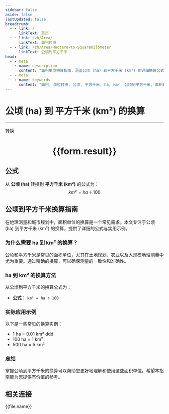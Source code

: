 ```yaml
---
sidebar: false
aside: false
lastUpdated: false
breadcrumb:
  - - link: /
      linkText: 首页
  - - link: /zh/Area/
      linkText: 面积转换
  - - link: /zh/Area/Hectare-to-SquareKilometer
      linkText: 公顷到平方千米
head:
  - - meta
    - name: description
      content: "面积单位换算指南，涵盖公顷 (ha) 到平方千米 (km²) 的详细换算公式与说明。"
  - - meta
    - name: keywords
      content: "面积, 单位转换, 公顷, 平方千米, ha, km², 公顷到平方千米, 面积转换指南"
---
```

# 公顷 (ha) 到 平方千米 (km²) 的换算
---
<script setup>
import { onMounted, reactive, inject, ref } from 'vue'
import { NButton, NForm, NFormItem, NInput, NInputNumber, NSelect, NCard, useMessage,NGrid ,NGi } from 'naive-ui'
import { defineClientComponent } from 'vitepress'
import { Area } from '../../files';

const convert = inject('convert')

const form = reactive({
  number: null,
  result: '',
})

const convertHandler = () => {
  if (form.number !== null && !isNaN(form.number)) {
    const convertedValue = parseFloat(form.number) / 100
    form.result = `${form.number}ha = ${convertedValue.toFixed(4)}km²`
  } else {
    form.result = '请输入有效的数值。'
  }
}
</script>

<n-form size="large" :model="form">
  <n-form-item label="公顷 (ha)">
    <n-input-number v-model:value="form.number" placeholder="输入公顷" style="width: 100%" />
  </n-form-item>
  <n-form-item>
    <n-button type="primary" @click="convertHandler" block>转换</n-button>
  </n-form-item>
</n-form>

<n-card  embedded :bordered="false" hoverable>
  <div  style="text-align:center">
    <h1>{{form.result}}</h1>
  </div>
</n-card>

## 公式

从 **公顷 (ha)** 转换到 **平方千米 (km²)** 的公式为：
$$ km² = ha \div 100 $$

## 公顷到平方千米换算指南

在地理测量和城市规划中，面积单位的换算是一个常见需求。本文专注于公顷 (ha) 到平方千米 (km²) 的换算，提供了详细的公式与实用示例。

### 为什么需要 ha 到 km² 的换算？

公顷和平方千米是常见的面积单位，尤其在土地规划、农业以及大规模地理测量中尤为重要。通过精确的换算，可以确保测量的一致性和准确性。

### ha 到 km² 的换算方法

从公顷到平方千米的换算公式为：

- **公式：** `km² = ha ÷ 100`

### 实际应用示例

以下是一些常见的换算实例：

- 1 ha = 0.01 km²
ddd
- 100 ha = 1 km²
- 500 ha = 5 km²

### 总结

掌握公顷到平方千米的换算可以帮助您更好地理解和使用这些面积单位。希望本指南能为您提供有价值的参考。

## 相关连接
<n-grid x-gap="12" :cols="4">
  <n-gi v-for="(file, index) in Area" :key="index">
    <n-button
      text
      tag="a"
      :href="file.path"
      type="primary"
    >
      {{file.name}}
    </n-button>
  </n-gi>
</n-grid>